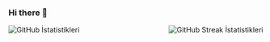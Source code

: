 ### Hi there 👋
<div>
<img align="left" src="https://github-readme-stats.vercel.app/api?username=AbdullahAyan&theme=highcontrast&show_icons=true&hide_border=false&count_private=true" alt="GitHub İstatistikleri" />
<img align="right" src="https://github-readme-streak-stats.herokuapp.com/?user=AbdullahAyan&theme=highcontrast&hide_border=false" alt="GitHub Streak İstatistikleri" />
</div>

<!--
**AbdullahAyan/AbdullahAyan** is a ✨ _special_ ✨ repository because its `README.md` (this file) appears on your GitHub profile.

Here are some ideas to get you started:

- 🔭 I’m currently working on ...
- 🌱 I’m currently learning ...
- 👯 I’m looking to collaborate on ...
- 🤔 I’m looking for help with ...
- 💬 Ask me about ...
- 📫 How to reach me: ...
- 😄 Pronouns: ...
- ⚡ Fun fact: ...
-->
